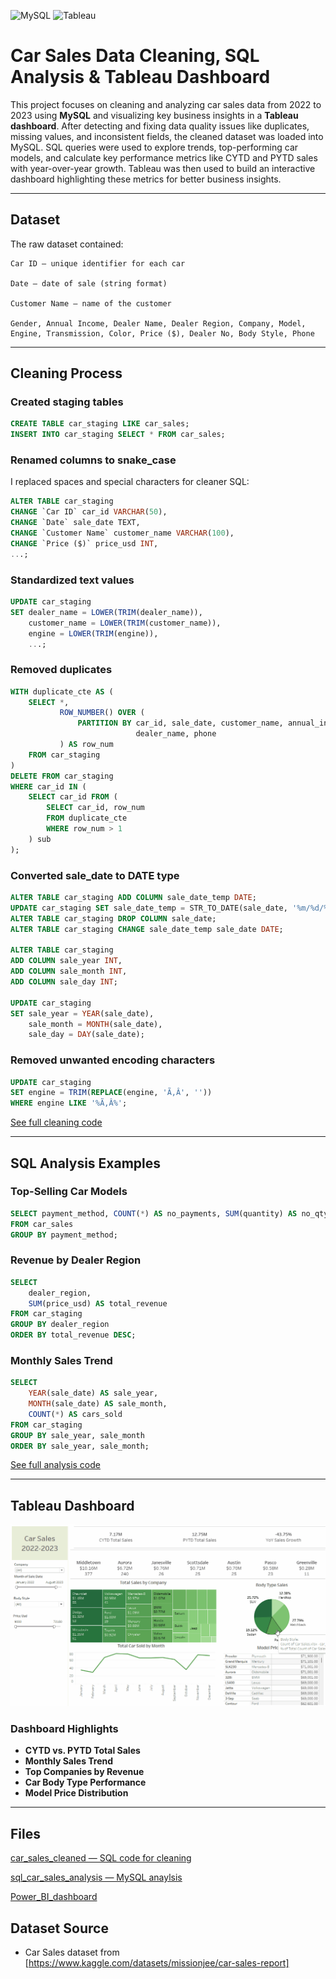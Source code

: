 
![MySQL](https://img.shields.io/badge/mysql-%2300f.svg?style=for-the-badge&logo=mysql&logoColor=white)
![Tableau](https://img.shields.io/badge/Tableau-E97627?style=for-the-badge&logo=Tableau&logoColor=white)


#  Car Sales Data Cleaning, SQL Analysis & Tableau Dashboard

This project focuses on cleaning and analyzing car sales data from 2022 to 2023 using **MySQL** and visualizing key business insights in a **Tableau dashboard**. After detecting and fixing data quality issues like duplicates, missing values, and inconsistent fields, the cleaned dataset was loaded into MySQL. SQL queries were used to explore trends, top-performing car models, and calculate key performance metrics like CYTD and PYTD sales with year-over-year growth. Tableau was then used to build an interactive dashboard highlighting these metrics for better business insights.

---
## Dataset
The raw dataset contained:

    Car ID — unique identifier for each car

    Date — date of sale (string format)

    Customer Name — name of the customer

    Gender, Annual Income, Dealer Name, Dealer Region, Company, Model, Engine, Transmission, Color, Price ($), Dealer No, Body Style, Phone

---

## Cleaning Process

### Created staging tables
```sql
CREATE TABLE car_staging LIKE car_sales;
INSERT INTO car_staging SELECT * FROM car_sales;
```

### Renamed columns to snake_case
I replaced spaces and special characters for cleaner SQL:
```sql
ALTER TABLE car_staging
CHANGE `Car ID` car_id VARCHAR(50),
CHANGE `Date` sale_date TEXT,
CHANGE `Customer Name` customer_name VARCHAR(100),
CHANGE `Price ($)` price_usd INT,
...;
```
### Standardized text values
```sql
UPDATE car_staging
SET dealer_name = LOWER(TRIM(dealer_name)),
    customer_name = LOWER(TRIM(customer_name)),
    engine = LOWER(TRIM(engine)),
    ...;
```

### Removed duplicates
```sql
WITH duplicate_cte AS (
    SELECT *,
           ROW_NUMBER() OVER (
               PARTITION BY car_id, sale_date, customer_name, annual_income,
                            dealer_name, phone
           ) AS row_num
    FROM car_staging
)
DELETE FROM car_staging
WHERE car_id IN (
    SELECT car_id FROM (
        SELECT car_id, row_num
        FROM duplicate_cte
        WHERE row_num > 1
    ) sub
);
```

### Converted sale_date to DATE type
```sql
ALTER TABLE car_staging ADD COLUMN sale_date_temp DATE;
UPDATE car_staging SET sale_date_temp = STR_TO_DATE(sale_date, '%m/%d/%Y');
ALTER TABLE car_staging DROP COLUMN sale_date;
ALTER TABLE car_staging CHANGE sale_date_temp sale_date DATE;

ALTER TABLE car_staging
ADD COLUMN sale_year INT,
ADD COLUMN sale_month INT,
ADD COLUMN sale_day INT;

UPDATE car_staging
SET sale_year = YEAR(sale_date),
    sale_month = MONTH(sale_date),
    sale_day = DAY(sale_date);
```

### Removed unwanted encoding characters
```sql
UPDATE car_staging
SET engine = TRIM(REPLACE(engine, 'Ã‚Â', ''))
WHERE engine LIKE '%Ã‚Â%';
```
[See full cleaning code](https://github.com/kChe626/Car_Sales/blob/main/Car_sales_SQL_cleaning.sql)


---

##  SQL Analysis Examples

###  Top-Selling Car Models
```sql
SELECT payment_method, COUNT(*) AS no_payments, SUM(quantity) AS no_qty_sold
FROM car_sales
GROUP BY payment_method;
```

###  Revenue by Dealer Region
```sql
SELECT 
    dealer_region,
    SUM(price_usd) AS total_revenue
FROM car_staging
GROUP BY dealer_region
ORDER BY total_revenue DESC;
```

###  Monthly Sales Trend
```sql
SELECT 
    YEAR(sale_date) AS sale_year,
    MONTH(sale_date) AS sale_month,
    COUNT(*) AS cars_sold
FROM car_staging
GROUP BY sale_year, sale_month
ORDER BY sale_year, sale_month;
```

[See full analysis code](https://github.com/kChe626/Car_Sales/blob/main/Car_sales_SQL_analysis.sql)

---

##  Tableau Dashboard

![Dashboard Overview](https://github.com/kChe626/Snapshots/blob/main/Car%20Sales%20Tab.gif)

### Dashboard Highlights
- **CYTD vs. PYTD Total Sales**
- **Monthly Sales Trend**
- **Top Companies by Revenue**
- **Car Body Type Performance**
- **Model Price Distribution**

---
## Files
[car_sales_cleaned — SQL code for cleaning](https://github.com/kChe626/Car_Sales/blob/main/Car_sales_SQL_cleaning.sql)

[sql_car_sales_analysis — MySQL anaylsis](https://github.com/kChe626/Car_Sales/blob/main/Car_sales_SQL_analysis.sql)

[Power_BI_dashboard](https://github.com/kChe626/Melbourne-Housing-Project/blob/main/Power_Bi_melb_data.pbix)


## Dataset Source
- Car Sales dataset from [https://www.kaggle.com/datasets/missionjee/car-sales-report]

